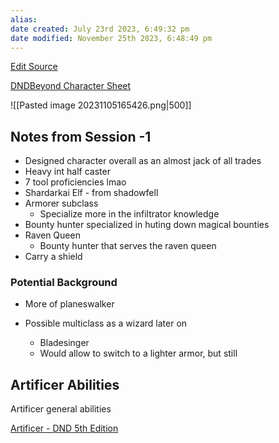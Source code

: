 ```yaml
---
alias: 
date created: July 23rd 2023, 6:49:32 pm
date modified: November 25th 2023, 6:48:49 pm
---
```

[Edit Source](https://github.com/bradhaas/TheCompendium-v2/blob/main/PCs/Ricky.md)

[DNDBeyond Character Sheet](https://www.dndbeyond.com/campaigns/4388693)

![[Pasted image 20231105165426.png|500]]
## Notes from Session -1
- Designed character overall as an almost jack of all trades
- Heavy int half caster
- 7 tool proficiencies lmao
- Shardarkai Elf - from shadowfell
- Armorer subclass
	- Specialize more in the infiltrator knowledge
- Bounty hunter specialized in huting down magical bounties
- Raven Queen
	- Bounty hunter that serves the raven queen
- Carry a shield
### Potential Background
- More of planeswalker

- Possible multiclass as a wizard later on
	- Bladesinger
	- Would allow to switch to a lighter armor, but still
## Artificer Abilities
Artificer general abilities

[Artificer - DND 5th Edition](http://dnd5e.wikidot.com/artificer)
